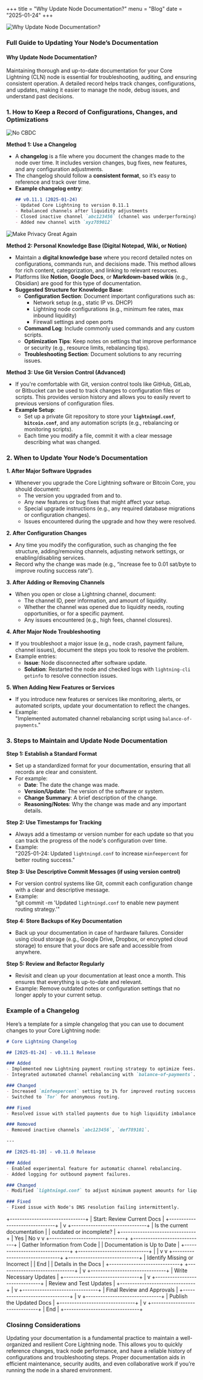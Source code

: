 +++
title = "Why Update Node Documentation?"
menu = "Blog"
date = "2025-01-24"
+++

![Why Update Node Documentation?](https://image.nostr.build/cda87fc94bef9ac8e74492017d47dc2f78e15a861b9cf80a652d30d3f7f97b76.gif)


### Full Guide to Updating Your Node’s Documentation

#### **Why Update Node Documentation?**
Maintaining thorough and up-to-date documentation for your Core Lightning (CLN) node is essential for troubleshooting, auditing, and ensuring consistent operation. A detailed record helps track changes, configurations, and updates, making it easier to manage the node, debug issues, and understand past decisions.

### **1. How to Keep a Record of Configurations, Changes, and Optimizations**

![No CBDC](https://image.nostr.build/resp/480p/1e5353e5abd8f194adb26f8c172ba0211d4c4c5f16311da34af9dceee5f6bb7d.jpg)


   **Method 1: Use a Changelog**
   - A **changelog** is a file where you document the changes made to the node over time. It includes version changes, bug fixes, new features, and any configuration adjustments.
   - The changelog should follow a **consistent format**, so it’s easy to reference and track over time.
   - **Example changelog entry**:
     ```markdown
     ## v0.11.1 (2025-01-24)
     - Updated Core Lightning to version 0.11.1
     - Rebalanced channels after liquidity adjustments
     - Closed inactive channel `abc123456` (channel was underperforming)
     - Added new channel with `xyz789012`
     ```


![Make Privacy Great Again](https://image.nostr.build/74fb3a32f663d90cc385aa82c104f3383042a82ad3b308d19869147d2fcee970.jpg)


   **Method 2: Personal Knowledge Base (Digital Notepad, Wiki, or Notion)**
   - Maintain a **digital knowledge base** where you record detailed notes on configurations, commands run, and decisions made. This method allows for rich content, categorization, and linking to relevant resources.
   - Platforms like **Notion**, **Google Docs**, or **Markdown-based wikis** (e.g., Obsidian) are good for this type of documentation.
   - **Suggested Structure for Knowledge Base**:
     - **Configuration Section**: Document important configurations such as:
       - Network setup (e.g., static IP vs. DHCP)
       - Lightning node configurations (e.g., minimum fee rates, max inbound liquidity)
       - Firewall settings and open ports
     - **Command Log**: Include commonly used commands and any custom scripts.
     - **Optimization Tips**: Keep notes on settings that improve performance or security (e.g., resource limits, rebalancing tips).
     - **Troubleshooting Section**: Document solutions to any recurring issues.

   **Method 3: Use Git Version Control (Advanced)**
   - If you're comfortable with Git, version control tools like GitHub, GitLab, or Bitbucket can be used to track changes to configuration files or scripts. This provides version history and allows you to easily revert to previous versions of configuration files.
   - **Example Setup**:
     - Set up a private Git repository to store your **`lightningd.conf`**, **`bitcoin.conf`**, and any automation scripts (e.g., rebalancing or monitoring scripts).
     - Each time you modify a file, commit it with a clear message describing what was changed.

### **2. When to Update Your Node’s Documentation**

   **1. After Major Software Upgrades**
   - Whenever you upgrade the Core Lightning software or Bitcoin Core, you should document:
     - The version you upgraded from and to.
     - Any new features or bug fixes that might affect your setup.
     - Special upgrade instructions (e.g., any required database migrations or configuration changes).
     - Issues encountered during the upgrade and how they were resolved.

   **2. After Configuration Changes**
   - Any time you modify the configuration, such as changing the fee structure, adding/removing channels, adjusting network settings, or enabling/disabling services.
   - Record why the change was made (e.g., “increase fee to 0.01 sat/byte to improve routing success rate”).

   **3. After Adding or Removing Channels**
   - When you open or close a Lightning channel, document:
     - The channel ID, peer information, and amount of liquidity.
     - Whether the channel was opened due to liquidity needs, routing opportunities, or for a specific payment.
     - Any issues encountered (e.g., high fees, channel closures).

   **4. After Major Node Troubleshooting**
   - If you troubleshoot a major issue (e.g., node crash, payment failure, channel issues), document the steps you took to resolve the problem.
   - Example entries:
     - **Issue**: Node disconnected after software update.
     - **Solution**: Restarted the node and checked logs with `lightning-cli getinfo` to resolve connection issues.

   **5. When Adding New Features or Services**
   - If you introduce new features or services like monitoring, alerts, or automated scripts, update your documentation to reflect the changes.
   - Example:  
     "Implemented automated channel rebalancing script using `balance-of-payments`."

### **3. Steps to Maintain and Update Node Documentation**

   **Step 1: Establish a Standard Format**
   - Set up a standardized format for your documentation, ensuring that all records are clear and consistent.
   - For example:
     - **Date**: The date the change was made.
     - **Version/Update**: The version of the software or system.
     - **Change Summary**: A brief description of the change.
     - **Reasoning/Notes**: Why the change was made and any important details.

   **Step 2: Use Timestamps for Tracking**
   - Always add a timestamp or version number for each update so that you can track the progress of the node's configuration over time.
   - Example:  
     "2025-01-24: Updated `lightningd.conf` to increase `minfeepercent` for better routing success."

   **Step 3: Use Descriptive Commit Messages (if using version control)**
   - For version control systems like Git, commit each configuration change with a clear and descriptive message.
   - Example:  
     "git commit -m 'Updated `lightningd.conf` to enable new payment routing strategy.'"

   **Step 4: Store Backups of Key Documentation**
   - Back up your documentation in case of hardware failures. Consider using cloud storage (e.g., Google Drive, Dropbox, or encrypted cloud storage) to ensure that your docs are safe and accessible from anywhere.

   **Step 5: Review and Refactor Regularly**
   - Revisit and clean up your documentation at least once a month. This ensures that everything is up-to-date and relevant.
   - Example: Remove outdated notes or configuration settings that no longer apply to your current setup.

### **Example of a Changelog**

Here’s a template for a simple changelog that you can use to document changes to your Core Lightning node:

```markdown
# Core Lightning Changelog

## [2025-01-24] - v0.11.1 Release

### Added
- Implemented new Lightning payment routing strategy to optimize fees.
- Integrated automated channel rebalancing with `balance-of-payments`.

### Changed
- Increased `minfeepercent` setting to 1% for improved routing success.
- Switched to `Tor` for anonymous routing.

### Fixed
- Resolved issue with stalled payments due to high liquidity imbalance in channel `xyz123`.

### Removed
- Removed inactive channels `abc123456`, `def789101`.

---

## [2025-01-10] - v0.11.0 Release

### Added
- Enabled experimental feature for automatic channel rebalancing.
- Added logging for outbound payment failures.

### Changed
- Modified `lightningd.conf` to adjust minimum payment amounts for liquidity efficiency.

### Fixed
- Fixed issue with Node's DNS resolution failing intermittently.

```


+-------------------------------+
| Start: Review Current Docs    |
+-------------------------------+
                |
                v
+-------------------------------+
| Is the current documentation  |
| outdated or incomplete?        |
+-------------------------------+
      | Yes                | No
      v                    v
+-------------------------------+      +-----------------------------+
| Gather Information from Code  |      | Documentation is Up to Date |
+-------------------------------+      +-----------------------------+
                |                             |
                v                             v
+-------------------------------+      +-----------------------------+
| Identify Missing or Incorrect |      | End                         |
| Details in the Docs            |      +-----------------------------+
+-------------------------------+
                |
                v
+-------------------------------+
| Write Necessary Updates       |
+-------------------------------+
                |
                v
+-------------------------------+
| Review and Test Updates       |
+-------------------------------+
                |
                v
+-------------------------------+
| Final Review and Approvals    |
+-------------------------------+
                |
                v
+-------------------------------+
| Publish the Updated Docs      |
+-------------------------------+
                |
                v
+-------------------------------+
| End                           |
+-------------------------------+




### Closinng Considerations

Updating your documentation is a fundamental practice to maintain a well-organized and resilient Core Lightning node. This allows you to quickly reference changes, track node performance, and have a reliable history of configurations and troubleshooting steps. Proper documentation aids in efficient maintenance, security audits, and even collaborative work if you’re running the node in a shared environment.